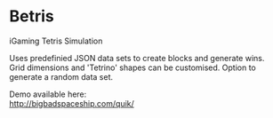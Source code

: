 # Betris
iGaming Tetris Simulation

Uses predefinied JSON data sets to create blocks and generate wins.  
Grid dimensions and 'Tetrino' shapes can be customised. 
Option to generate a random data set. 

Demo available here:   
http://bigbadspaceship.com/quik/

